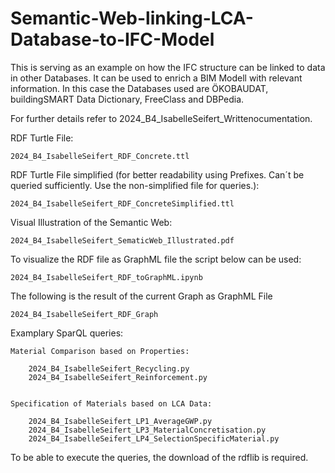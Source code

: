 # Semantic-Web-linking-LCA-Database-to-IFC-Model
This is serving as an example on how the IFC structure can be linked to data in other Databases. It can be used to enrich a BIM Modell with relevant information.
In this case the Databases used are ÖKOBAUDAT, buildingSMART Data Dictionary, FreeClass and DBPedia.

For further details refer to 2024_B4_IsabelleSeifert_Writtenocumentation.

RDF Turtle File:

	2024_B4_IsabelleSeifert_RDF_Concrete.ttl


RDF Turtle File simplified (for better readability using Prefixes. Can´t be queried sufficiently. Use the non-simplified file for queries.):

	2024_B4_IsabelleSeifert_RDF_ConcreteSimplified.ttl


Visual Illustration of the Semantic Web:

	2024_B4_IsabelleSeifert_SematicWeb_Illustrated.pdf


To visualize the RDF file as GraphML file the script below can be used:

	2024_B4_IsabelleSeifert_RDF_toGraphML.ipynb

The following is the result of the current Graph as GraphML File

	2024_B4_IsabelleSeifert_RDF_Graph

Examplary SparQL queries:

	Material Comparison based on Properties:
	
		2024_B4_IsabelleSeifert_Recycling.py
		2024_B4_IsabelleSeifert_Reinforcement.py


	Specification of Materials based on LCA Data:
	
		2024_B4_IsabelleSeifert_LP1_AverageGWP.py
		2024_B4_IsabelleSeifert_LP3_MaterialConcretisation.py
		2024_B4_IsabelleSeifert_LP4_SelectionSpecificMaterial.py
  
To be able to execute the queries, the download of the rdflib is required.

